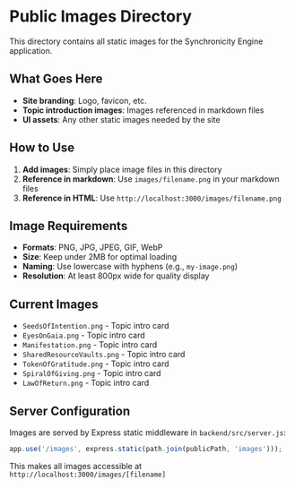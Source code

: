 # Public Images Directory

This directory contains all static images for the Synchronicity Engine application.

## What Goes Here

- **Site branding**: Logo, favicon, etc.
- **Topic introduction images**: Images referenced in markdown files
- **UI assets**: Any other static images needed by the site

## How to Use

1. **Add images**: Simply place image files in this directory
2. **Reference in markdown**: Use `images/filename.png` in your markdown files
3. **Reference in HTML**: Use `http://localhost:3000/images/filename.png`

## Image Requirements

- **Formats**: PNG, JPG, JPEG, GIF, WebP
- **Size**: Keep under 2MB for optimal loading
- **Naming**: Use lowercase with hyphens (e.g., `my-image.png`)
- **Resolution**: At least 800px wide for quality display

## Current Images

- `SeedsOfIntention.png` - Topic intro card
- `EyesOnGaia.png` - Topic intro card
- `Manifestation.png` - Topic intro card
- `SharedResourceVaults.png` - Topic intro card
- `TokenOfGratitude.png` - Topic intro card
- `SpiralOfGiving.png` - Topic intro card
- `LawOfReturn.png` - Topic intro card

## Server Configuration

Images are served by Express static middleware in `backend/src/server.js`:
```javascript
app.use('/images', express.static(path.join(publicPath, 'images')));
```

This makes all images accessible at `http://localhost:3000/images/[filename]`
